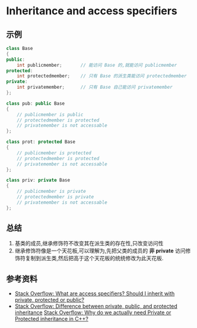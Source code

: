 # Inheritance and access specifiers

## 示例

```C++
class Base
{
public:
    int publicmember;       // 能访问 Base 的,就能访问 publicmember
protected:
    int protectedmember;    // 只有 Base 的派生类能访问 protectedmember
private:
    int privatemember;      // 只有 Base 自己能访问 privatemember
};

class pub: public Base
{
    // publicmember is public
    // protectedmember is protected
    // privatemember is not accessable
};

class prot: protected Base
{
    // publicmember is protected
    // protectedmember is protected
    // privatemember is not accessable
};

class priv: private Base
{
    // publicmember is private
    // protectedmember is private
    // privatemember is not accessable
};
```

## 总结

1. 基类的成员,继承修饰符不改变其在派生类的存在性,只改变访问性
2. 继承修饰符像是一个天花板,可以理解为,先把父类的成员的 **非 private** 访问修饰符复制到派生类,然后把高于这个天花板的统统修改为此天花板.



## 参考资料

- [Stack Overflow: What are access specifiers? Should I inherit with private, protected or public?](https://stackoverflow.com/questions/5447498/what-are-access-specifiers-should-i-inherit-with-private-protected-or-public)
- [Stack Overflow: Difference between private, public, and protected inheritance](https://stackoverflow.com/questions/860339/difference-between-private-public-and-protected-inheritance)
[Stack Overflow: Why do we actually need Private or Protected inheritance in C++?](https://stackoverflow.com/questions/374399/why-do-we-actually-need-private-or-protected-inheritance-in-c/374423#374423)